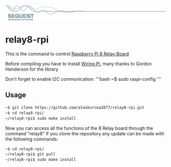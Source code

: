 [![relay8-rpi](readmeres/sequent.jpg)](https://www.sequentmicrosystems.com)

# relay8-rpi

This is the command to control [Raspberry Pi 8 Relay Board](https://www.sequentmicrosystems.com)

Before compiling you have to install [Wiring Pi](http://wiringpi.com/download-and-install/), many thanks to Gordon Henderson for the library

Don't forget to enable I2C communication:
'''bash
~$ sudo raspi-config
'''

## Usage

```bash
~$ git clone https://github.com/alexburcea2877/relay8-rpi.git
~$ cd relay8-rpi/
~/relay8-rpi$ sudo make install
```

Now you can access all the functions of the 8 Relay board through the command "relay8"
If you clone the repository any update can be made with the following commands:

```bash
~$ cd relay8-rpi/  
~/relay8-rpi$ git pull
~/relay8-rpi$ sudo make install
```  
